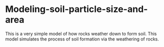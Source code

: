 # Modeling-soil-particle-size-and-area
 This is a very simple model of how rocks weather down to form soil. This model simulates the process of soil formation via the weathering of rocks.
